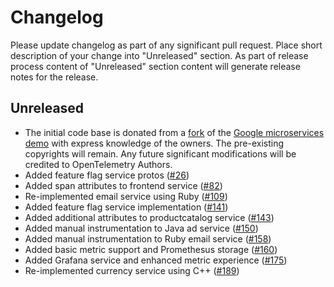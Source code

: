 # Changelog

Please update changelog as part of any significant pull request. Place short
description of your change into "Unreleased" section. As part of release process
content of "Unreleased" section content will generate release notes for the
release.

## Unreleased

* The initial code base is donated from a
[fork](https://github.com/julianocosta89/opentelemetry-microservices-demo) of
the [Google microservices
demo](https://github.com/GoogleCloudPlatform/microservices-demo) with express
knowledge of the owners. The pre-existing copyrights will remain. Any future
significant modifications will be credited to OpenTelemetry Authors.
* Added feature flag service protos
([#26](https://github.com/open-telemetry/opentelemetry-demo-webstore/pull/26))
* Added span attributes to frontend service
([#82](https://github.com/open-telemetry/opentelemetry-demo-webstore/pull/82))
* Re-implemented email service using Ruby
([#109](https://github.com/open-telemetry/opentelemetry-demo-webstore/pull/109))
* Added feature flag service implementation
([#141](https://github.com/open-telemetry/opentelemetry-demo-webstore/pull/141))
* Added additional attributes to productcatalog service
([#143](https://github.com/open-telemetry/opentelemetry-demo-webstore/pull/143))
* Added manual instrumentation to Java ad service
([#150](https://github.com/open-telemetry/opentelemetry-demo-webstore/pull/150))
* Added manual instrumentation to Ruby email service
([#158](https://github.com/open-telemetry/opentelemetry-demo-webstore/pull/158))
* Added basic metric support and Promethesus storage
([#160](https://github.com/open-telemetry/opentelemetry-demo-webstore/pull/160))
* Added Grafana service and enhanced metric experience
([#175](https://github.com/open-telemetry/opentelemetry-demo-webstore/pull/175))
* Re-implemented currency service using C++
([#189](https://github.com/open-telemetry/opentelemetry-demo-webstore/pull/189))
